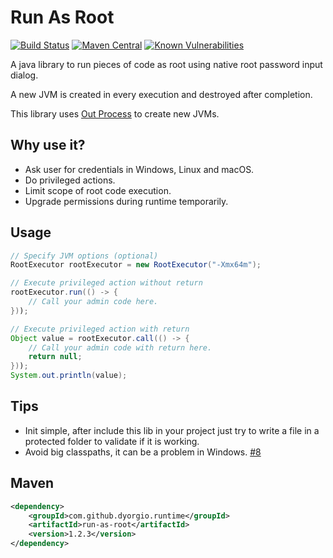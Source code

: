 Run As Root
===============
[![Build Status](https://travis-ci.org/dyorgio/run-as-root.svg?branch=master)](https://travis-ci.org/dyorgio/run-as-root) [![Maven Central](https://maven-badges.herokuapp.com/maven-central/com.github.dyorgio.runtime/run-as-root/badge.svg)](https://maven-badges.herokuapp.com/maven-central/com.github.dyorgio.runtime/run-as-root) [![Known Vulnerabilities](https://snyk.io/test/github/dyorgio/run-as-root/badge.svg)](https://snyk.io/test/github/dyorgio/run-as-root)

A java library to run pieces of code as root using native root password input dialog.

A new JVM is created in every execution and destroyed after completion.

This library uses [Out Process](https://github.com/dyorgio/out-process) to create new JVMs.

Why use it?
-----
* Ask user for credentials in Windows, Linux and macOS.
* Do privileged actions.
* Limit scope of root code execution.
* Upgrade permissions during runtime temporarily.

Usage
-----
```java
// Specify JVM options (optional)
RootExecutor rootExecutor = new RootExecutor("-Xmx64m");

// Execute privileged action without return
rootExecutor.run(() -> {
    // Call your admin code here.
}));

// Execute privileged action with return
Object value = rootExecutor.call(() -> {
    // Call your admin code with return here.
    return null;
}));
System.out.println(value);
```

Tips
-----
* Init simple, after include this lib in your project just try to write a file in a protected folder to validate if it is working.
* Avoid big classpaths, it can be a problem in Windows. [#8](https://github.com/dyorgio/run-as-root/issues/8)

Maven
-----
```xml
<dependency>
    <groupId>com.github.dyorgio.runtime</groupId>
    <artifactId>run-as-root</artifactId>
    <version>1.2.3</version>
</dependency>
```
